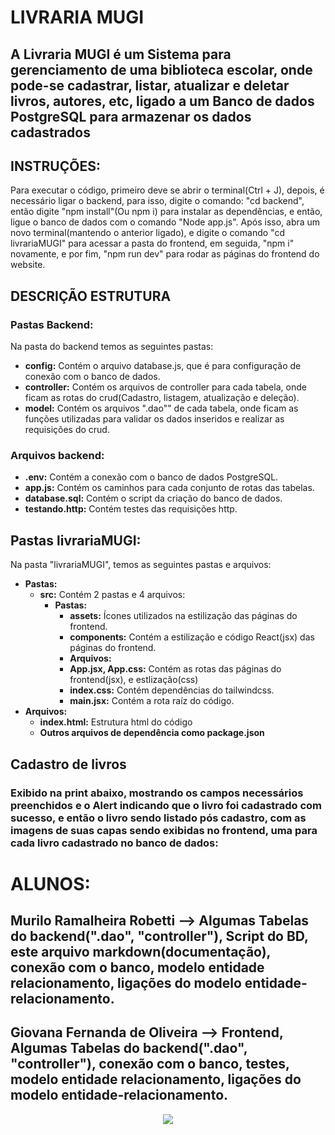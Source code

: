 <!-- Título e descrição do projeto (2 pontos): O README.md deve começar com o nome do projeto e uma descrição clara e objetiva do que se trata o sistema (por exemplo: "Sistema para gerenciamento de uma biblioteca escolar, com cadastro de livros e autores"). -->
# LIVRARIA MUGI

## A Livraria MUGI é um Sistema para gerenciamento de uma biblioteca escolar, onde pode-se cadastrar, listar, atualizar e deletar livros, autores, etc, ligado a um Banco de dados PostgreSQL para armazenar os dados cadastrados

<!-- Instruções de instalação e execução (3 pontos): O arquivo deve conter um passo a passo com os comandos necessários para instalar as dependências e executar tanto o backend quanto o frontend do projeto localmente. Exemplo: uso de npm install, npm start, variáveis de ambiente, porta da API, etc. -->

## INSTRUÇÕES:

Para executar o código, primeiro deve se abrir o terminal(Ctrl + J), depois, é necessário ligar o backend, para isso, digite o comando: "cd backend", então digite "npm install"(Ou npm i) para instalar as dependências, e então, ligue o banco de dados com o comando "Node app.js".
Após isso, abra um novo terminal(mantendo o anterior ligado), e digite o comando "cd livrariaMUGI" para acessar a pasta do frontend, em seguida, "npm i" novamente, e por fim, "npm run dev" para rodar as páginas do frontend do website.

<!-- Descrição da estrutura do projeto (2 pontos): Apresentar, de forma simples, como o código está organizado. Por exemplo: "As rotas da API estão na pasta routes/, os componentes React estão na pasta src/components/, etc." -->

## DESCRIÇÃO ESTRUTURA
### Pastas Backend:
Na pasta do backend temos as seguintes pastas:
* **config:** Contém o arquivo database.js, que é para configuração de conexão com o banco de dados.
* **controller:** Contém os arquivos de controller para cada tabela, onde ficam as rotas do crud(Cadastro, listagem, atualização e deleção).
* **model:** Contém os arquivos ".dao"" de cada tabela, onde ficam as funções utilizadas para validar os dados inseridos e realizar as requisições do crud.
### Arquivos backend: 
* **.env:** Contém a conexão com o banco de dados PostgreSQL.
* **app.js:** Contém os caminhos para cada conjunto de rotas das tabelas.
* **database.sql:** Contém o script da criação do banco de dados.
* **testando.http:** Contém testes das requisições http.

## Pastas livrariaMUGI:
Na pasta "livrariaMUGI", temos as seguintes pastas e arquivos:
* **Pastas:**
    * **src:** Contém 2 pastas e 4 arquivos:
        * **Pastas:**
            * **assets:** Ícones utilizados na estilização das páginas do frontend.
            * **components:** Contém a estilização e código React(jsx) das páginas do frontend.
            *  **Arquivos:**
            * **App.jsx, App.css:** Contém as rotas das páginas do frontend(jsx), e estlização(css)
            * **index.css:** Contém dependências do tailwindcss.
            * **main.jsx:** Contém a rota raíz do código.
* **Arquivos:**
    * **index.html:** Estrutura html do código
    * **Outros arquivos de dependência como package.json**

<!-- Exemplos de uso ou funcionalidades implementadas (2 pontos): O grupo deve descrever (ou ilustrar com prints/capturas de tela) pelo menos uma funcionalidade implementada, ou o uso de uma rota da API (por exemplo: "rota GET /livros retorna a lista de livros cadastrados"). -->
## Cadastro de livros
### Exibido na print abaixo, mostrando os campos necessários preenchidos e o Alert indicando que o livro foi cadastrado com sucesso, e então o livro sendo listado pós cadastro, com as imagens de suas capas sendo exibidas no frontend, uma para cada livro cadastrado no banco de dados:


<!-- Autores e responsabilidades (1 ponto): Ao final do README.md, incluir os nomes dos integrantes do grupo e, se possível, indicar brevemente o que cada um contribuiu no projeto (ex: backend, frontend, testes, documentação). -->
# ALUNOS:
## Murilo Ramalheira Robetti --> Algumas Tabelas do backend(".dao", "controller"), Script do BD, este arquivo markdown(documentação), conexão com o banco, modelo entidade relacionamento, ligações do modelo entidade-relacionamento.
## Giovana Fernanda de Oliveira --> Frontend, Algumas Tabelas do backend(".dao", "controller"), conexão com o banco, testes, modelo entidade relacionamento, ligações do modelo entidade-relacionamento.

<div align="center">
  <img src="https://i.pinimg.com/564x/f7/7b/74/f77b7414c16daaa5cdff30aff2d7ed29.jpg" >
</div>